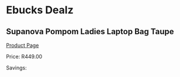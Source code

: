 
# Ebucks Dealz
## Supanova Pompom Ladies Laptop Bag Taupe
[Product Page](https://www.ebucks.com/web/shop/productSelected.do?prodId=1218013470&catId=1218007340)

Price: R449.00

Savings: 


	